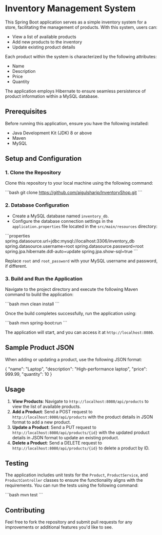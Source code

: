 # Inventory Management System

This Spring Boot application serves as a simple inventory system for a store, facilitating the management of products. With this system, users can:

- View a list of available products
- Add new products to the inventory
- Update existing product details

Each product within the system is characterized by the following attributes:

- Name
- Description
- Price
- Quantity

The application employs Hibernate to ensure seamless persistence of product information within a MySQL database.

## Prerequisites

Before running this application, ensure you have the following installed:

- Java Development Kit (JDK) 8 or above
- Maven
- MySQL

## Setup and Configuration

### 1. Clone the Repository

Clone this repository to your local machine using the following command:

\`\`\`bash
git clone https://github.com/aigulsharip/InventoryShop.git
\`\`\`

### 2. Database Configuration

- Create a MySQL database named `inventory_db`.
- Configure the database connection settings in the `application.properties` file located in the `src/main/resources` directory:

\`\`\`properties
spring.datasource.url=jdbc:mysql://localhost:3306/inventory_db
spring.datasource.username=root
spring.datasource.password=root
spring.jpa.hibernate.ddl-auto=update
spring.jpa.show-sql=true
\`\`\`

Replace `root` and `root_password` with your MySQL username and password, if different.

### 3. Build and Run the Application

Navigate to the project directory and execute the following Maven command to build the application:

\`\`\`bash
mvn clean install
\`\`\`

Once the build completes successfully, run the application using:

\`\`\`bash
mvn spring-boot:run
\`\`\`

The application will start, and you can access it at `http://localhost:8080`.

## Sample Product JSON
When adding or updating a product, use the following JSON format:

{
"name": "Laptop",
"description": "High-performance laptop",
"price": 999.99,
"quantity": 10
}

## Usage

1. **View Products**: Navigate to `http://localhost:8080/api/products` to view the list of available products.
2. **Add a Product**: Send a POST request to `http://localhost:8080/api/products` with the product details in JSON format to add a new product.
3. **Update a Product**: Send a PUT request to `http://localhost:8080/api/products/{id}` with the updated product details in JSON format to update an existing product.
4. **Delete a Product**: Send a DELETE request to `http://localhost:8080/api/products/{id}` to delete a product by ID.

## Testing

The application includes unit tests for the `Product`, `ProductService`, and `ProductController` classes to ensure the functionality aligns with the requirements. You can run the tests using the following command:

\`\`\`bash
mvn test
\`\`\`

## Contributing

Feel free to fork the repository and submit pull requests for any improvements or additional features you'd like to see.
